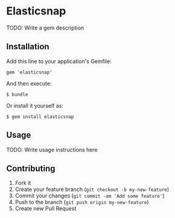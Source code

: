 # Elasticsnap

TODO: Write a gem description

## Installation

Add this line to your application's Gemfile:

    gem 'elasticsnap'

And then execute:

    $ bundle

Or install it yourself as:

    $ gem install elasticsnap

## Usage

TODO: Write usage instructions here

## Contributing

1. Fork it
2. Create your feature branch (`git checkout -b my-new-feature`)
3. Commit your changes (`git commit -am 'Add some feature'`)
4. Push to the branch (`git push origin my-new-feature`)
5. Create new Pull Request
